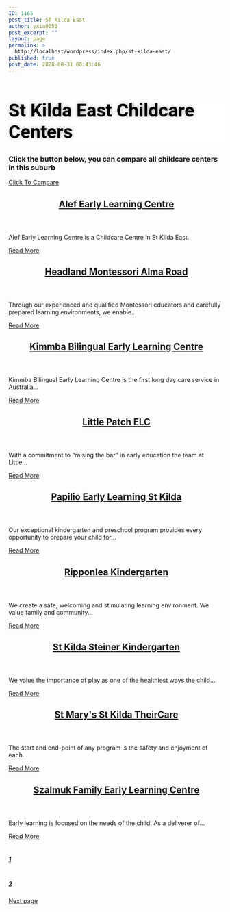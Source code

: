 ```yaml
---
ID: 1165
post_title: ST Kilda East
author: yxia0053
post_excerpt: ""
layout: page
permalink: >
  http://localhost/wordpress/index.php/st-kilda-east/
published: true
post_date: 2020-08-31 00:43:46
---
```

<h1><h1 data-elementor-setting-key="title" data-pen-placeholder="Type Here..." style="font-size: 2.66667rem; font-style: normal; font-weight: 600; background-color: rgb(255, 255, 255); color: rgba(0, 0, 0, 0.99); font-family: Roboto, sans-serif; text-shadow: rgba(0, 0, 0, 0.3) 0px 0px 10px;">St Kilda East Childcare Centers</h1></h1>		
			<h3>Click the button below, you can compare all childcare centers in this suburb</h3>		
			<a href="http://www.openupkids.tk/?page_id=839" role="button">
						Click To Compare
					</a>
                <article data-id="710">
                            <header><h2><a
                href="http://www.openupkids.tk/?p=710"
                title="Alef Early Learning Centre"
                >Alef Early Learning Centre</a></h2></header>
                <p>Alef Early Learning Centre is a Childcare Centre in St Kilda East.</p><a
                    href="http://www.openupkids.tk/?p=710"
                    >Read More</a>
                    </article><article data-id="690">
                            <header><h2><a
                href="http://www.openupkids.tk/?p=690"
                title="Headland Montessori Alma Road"
                >Headland Montessori Alma Road</a></h2></header>
                <p>Through our experienced and qualified Montessori educators and carefully prepared learning environments, we enable...</p><a
                    href="http://www.openupkids.tk/?p=690"
                    >Read More</a>
                    </article><article data-id="698">
                            <header><h2><a
                href="http://www.openupkids.tk/?p=698"
                title="Kimmba Bilingual Early Learning Centre"
                >Kimmba Bilingual Early Learning Centre</a></h2></header>
                <p>Kimmba Bilingual Early Learning Centre is the first long day care service in Australia...</p><a
                    href="http://www.openupkids.tk/?p=698"
                    >Read More</a>
                    </article><article data-id="714">
                            <header><h2><a
                href="http://www.openupkids.tk/?p=714"
                title="Little Patch ELC"
                >Little Patch ELC</a></h2></header>
                <p>With a commitment to &#8220;raising the bar&#8221; in early education the team at Little...</p><a
                    href="http://www.openupkids.tk/?p=714"
                    >Read More</a>
                    </article><article data-id="699">
                            <header><h2><a
                href="http://www.openupkids.tk/?p=699"
                title="Papilio Early Learning St Kilda"
                >Papilio Early Learning St Kilda</a></h2></header>
                <p>Our exceptional kindergarten and preschool program provides every opportunity to prepare your child for...</p><a
                    href="http://www.openupkids.tk/?p=699"
                    >Read More</a>
                    </article><article data-id="688">
                            <header><h2><a
                href="http://www.openupkids.tk/?p=688"
                title="Ripponlea Kindergarten"
                >Ripponlea Kindergarten</a></h2></header>
                <p>We create a safe, welcoming and stimulating learning environment. We value family and community...</p><a
                    href="http://www.openupkids.tk/?p=688"
                    >Read More</a>
                    </article><article data-id="700">
                            <header><h2><a
                href="http://www.openupkids.tk/?p=700"
                title="St Kilda Steiner Kindergarten"
                >St Kilda Steiner Kindergarten</a></h2></header>
                <p>We value the importance of play as one of the healthiest ways the child...</p><a
                    href="http://www.openupkids.tk/?p=700"
                    >Read More</a>
                    </article><article data-id="709">
                            <header><h2><a
                href="http://www.openupkids.tk/?p=709"
                title="St Mary&#039;s St Kilda TheirCare"
                >St Mary&#039;s St Kilda TheirCare</a></h2></header>
                <p>The start and end-point of any program is the safety and enjoyment of each...</p><a
                    href="http://www.openupkids.tk/?p=709"
                    >Read More</a>
                    </article><article data-id="689">
                            <header><h2><a
                href="http://www.openupkids.tk/?p=689"
                title="Szalmuk Family Early Learning Centre"
                >Szalmuk Family Early Learning Centre</a></h2></header>
                <p>Early learning is focused on the needs of the child. As a deliverer of...</p><a
                    href="http://www.openupkids.tk/?p=689"
                    >Read More</a>
                    </article>
			<h5><a href="http://www.openupkids.tk/?page_id=761"><br>1</a></h5>		
			<h5><a href="http://www.openupkids.tk/?page_id=1353"><br>2</a></h5>		
		<a href="http://www.openupkids.tk/?page_id=1353" data-text="">
				Next page
		</a>
